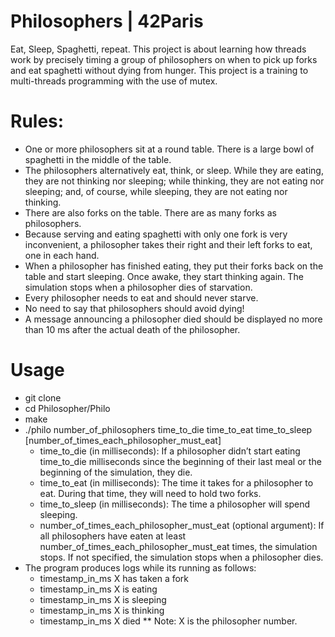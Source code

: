 # Philosophers | 42Paris
Eat, Sleep, Spaghetti, repeat. This project is about learning how threads work by precisely timing a group of philosophers on when to pick up forks and eat spaghetti without dying from hunger.
This project is a training to multi-threads programming with the use of mutex. 

# Rules:
- One or more philosophers sit at a round table. There is a large bowl of spaghetti in the middle of the table.
- The philosophers alternatively eat, think, or sleep. While they are eating, they are not thinking nor sleeping; while thinking, they are not eating nor sleeping;
and, of course, while sleeping, they are not eating nor thinking.
- There are also forks on the table. There are as many forks as philosophers.
- Because serving and eating spaghetti with only one fork is very inconvenient, a philosopher takes their right and their left forks to eat, one in each hand.
- When a philosopher has finished eating, they put their forks back on the table and start sleeping. Once awake, they start thinking again. The simulation stops when a philosopher dies of starvation.
- Every philosopher needs to eat and should never starve.
- No need to say that philosophers should avoid dying!
- A message announcing a philosopher died should be displayed no more than 10 ms after the actual death of the philosopher.
  
# Usage
- git clone
- cd Philosopher/Philo
- make
- ./philo number_of_philosophers time_to_die time_to_eat time_to_sleep [number_of_times_each_philosopher_must_eat]
  - time_to_die (in milliseconds): If a philosopher didn’t start eating time_to_die milliseconds since the beginning of their last meal or the beginning of the simulation, they die.
  - time_to_eat (in milliseconds): The time it takes for a philosopher to eat. During that time, they will need to hold two forks.
  - time_to_sleep (in milliseconds): The time a philosopher will spend sleeping.
  - number_of_times_each_philosopher_must_eat (optional argument): If all philosophers have eaten at least number_of_times_each_philosopher_must_eat times, the simulation stops. If not specified, the simulation stops when a philosopher dies.
- The program produces logs while its running as follows:
  - timestamp_in_ms X has taken a fork
  - timestamp_in_ms X is eating
  - timestamp_in_ms X is sleeping
  - timestamp_in_ms X is thinking
  - timestamp_in_ms X died
** Note: X is the philosopher number.


